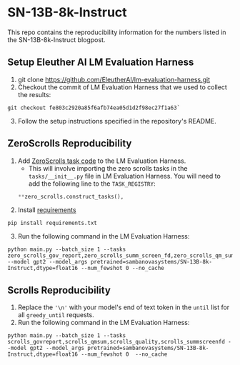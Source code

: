 # SN-13B-8k-Instruct
This repo contains the reproducibility information for the numbers listed in the SN-13B-8k-Instruct blogpost.

## Setup Eleuther AI LM Evaluation Harness
1. git clone https://github.com/EleutherAI/lm-evaluation-harness.git
2. Checkout the commit of LM Evaluation Harness that we used to collect the results:
```
git checkout fe803c2920a85f6afb74ea05d1d2f98ec27f1a63`
```
3. Follow the setup instructions specified in the repository's README.

## ZeroScrolls Reproducibility
1. Add [ZeroScrolls task code](zero_scrolls.py) to the LM Evaluation Harness.
   - This will involve importing the zero scrolls tasks in the `tasks/__init__.py` file in LM Evaluation Harness.  You will need to add the following line to the `TASK_REGISTRY`:
   ```python
   **zero_scrolls.construct_tasks(),
   ```
2. Install [requirements](requirements.txt)
```
pip install requirements.txt
```
3. Run the following command in the LM Evaluation Harness:
```
python main.py --batch_size 1 --tasks zero_scrolls_gov_report,zero_scrolls_summ_screen_fd,zero_scrolls_qm_sum,zero_scrolls_squality,zero_scrolls_qasper,zero_scrolls_narrative_qa,zero_scrolls_quality,zero_scrolls_musique,zero_scrolls_space_digest,zero_scrolls_book_sum_sort --model gpt2 --model_args pretrained=sambanovasystems/SN-13B-8k-Instruct,dtype=float16 --num_fewshot 0 --no_cache
```


## Scrolls Reproducibility
1. Replace the `'\n'` with your model's end of text token in the `until` list for all `greedy_until` requests.
2. Run the following command in the LM Evaluation Harness:
```
python main.py --batch_size 1 --tasks scrolls_govreport,scrolls_qmsum,scrolls_quality,scrolls_summscreenfd --model gpt2 --model_args pretrained=sambanovasystems/SN-13B-8k-Instruct,dtype=float16 --num_fewshot 0  --no_cache
```
